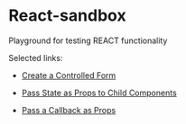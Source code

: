# React-sandbox

Playground for testing REACT functionality

Selected links:

+ [Create a Controlled Form](fcc-challenges/controlled-form.js)

+ [Pass State as Props to Child Components](fcc-challenges/pass-state-as-props-to-child-components.js)

+ [Pass a Callback as Props](fcc-challenges/pass-a-callback-as-props.js)

